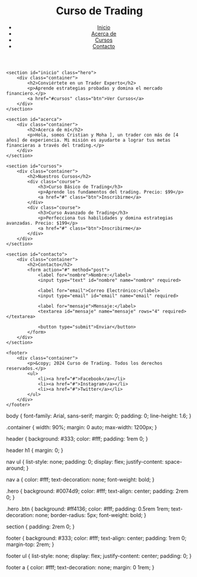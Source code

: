<!DOCTYPE html>
<html lang="es">
<head>
    <meta charset="UTF-8">
    <meta name="viewport" content="width=device-width, initial-scale=1.0">
    <title>Curso de Trading</title>
    <link rel="stylesheet" href="styles.css">
</head>
<body>
    <header>
        <div class="container">
            <h1>Curso de Trading</h1>
            <nav>
                <ul>
                    <li><a href="#inicio">Inicio</a></li>
                    <li><a href="#acerca">Acerca de</a></li>
                    <li><a href="#cursos">Cursos</a></li>
                    <li><a href="#contacto">Contacto</a></li>
                </ul>
            </nav>
        </div>
    </header>

    <section id="inicio" class="hero">
        <div class="container">
            <h2>Conviértete en un Trader Experto</h2>
            <p>Aprende estrategias probadas y domina el mercado financiero.</p>
            <a href="#cursos" class="btn">Ver Cursos</a>
        </div>
    </section>

    <section id="acerca">
        <div class="container">
            <h2>Acerca de mí</h2>
            <p>Hola, somos Cristian y Moha ], un trader con más de [4 años] de experiencia. Mi misión es ayudarte a lograr tus metas financieras a través del trading.</p>
        </div>
    </section>

    <section id="cursos">
        <div class="container">
            <h2>Nuestros Cursos</h2>
            <div class="course">
                <h3>Curso Básico de Trading</h3>
                <p>Aprende los fundamentos del trading. Precio: $99</p>
                <a href="#" class="btn">Inscribirme</a>
            </div>
            <div class="course">
                <h3>Curso Avanzado de Trading</h3>
                <p>Perfecciona tus habilidades y domina estrategias avanzadas. Precio: $199</p>
                <a href="#" class="btn">Inscribirme</a>
            </div>
        </div>
    </section>

    <section id="contacto">
        <div class="container">
            <h2>Contacto</h2>
            <form action="#" method="post">
                <label for="nombre">Nombre:</label>
                <input type="text" id="nombre" name="nombre" required>

                <label for="email">Correo Electrónico:</label>
                <input type="email" id="email" name="email" required>

                <label for="mensaje">Mensaje:</label>
                <textarea id="mensaje" name="mensaje" rows="4" required></textarea>

                <button type="submit">Enviar</button>
            </form>
        </div>
    </section>

    <footer>
        <div class="container">
            <p>&copy; 2024 Curso de Trading. Todos los derechos reservados.</p>
            <ul>
                <li><a href="#">Facebook</a></li>
                <li><a href="#">Instagram</a></li>
                <li><a href="#">Twitter</a></li>
            </ul>
        </div>
    </footer>
</body>
</html>
body {
    font-family: Arial, sans-serif;
    margin: 0;
    padding: 0;
    line-height: 1.6;
}

.container {
    width: 90%;
    margin: 0 auto;
    max-width: 1200px;
}

header {
    background: #333;
    color: #fff;
    padding: 1rem 0;
}

header h1 {
    margin: 0;
}

nav ul {
    list-style: none;
    padding: 0;
    display: flex;
    justify-content: space-around;
}

nav a {
    color: #fff;
    text-decoration: none;
    font-weight: bold;
}

.hero {
    background: #0074d9;
    color: #fff;
    text-align: center;
    padding: 2rem 0;
}

.hero .btn {
    background: #ff4136;
    color: #fff;
    padding: 0.5rem 1rem;
    text-decoration: none;
    border-radius: 5px;
    font-weight: bold;
}

section {
    padding: 2rem 0;
}

footer {
    background: #333;
    color: #fff;
    text-align: center;
    padding: 1rem 0;
    margin-top: 2rem;
}

footer ul {
    list-style: none;
    display: flex;
    justify-content: center;
    padding: 0;
}

footer a {
    color: #fff;
    text-decoration: none;
    margin: 0 1rem;
}
